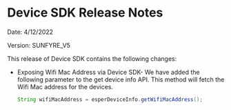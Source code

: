 # Device SDK Release Notes 

Date: 4/12/2022

Version: SUNFYRE_V5 


This release of Device SDK contains the following changes:

-   Exposing Wifi Mac Address via Device SDK- We have added the following parameter to the get device info API. This method will fetch the Wifi Mac address for the devices.
    
    ```java
    String wifiMacAddress = esperDeviceInfo.getWifiMacAddress();
    ```
       